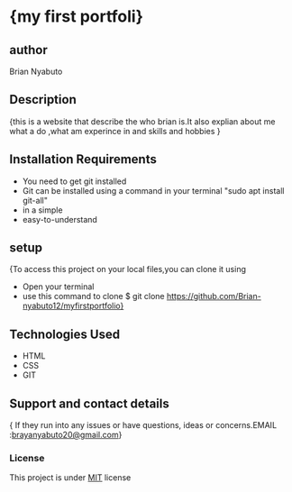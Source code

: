 # {my first portfoli}
## author
Brian Nyabuto
## Description
{this is a website that describe the who brian is.It also explian about me what a do ,what am experince in and skills and hobbies }
## Installation Requirements
* You need to get git installed
* Git can be installed using a command in your     terminal "sudo apt install git-all"
* in a simple
* easy-to-understand
## setup 
{To access this project on your local files,you can clone it using 
* Open your terminal
* use this command to clone $ git clone https://github.com/Brian-nyabuto12/myfirstportfolio}
## Technologies Used
* HTML
* CSS
* GIT
## Support and contact details
{ If they run into any issues or have questions, ideas or concerns.EMAIL :brayanyabuto20@gmail.com}
### License
This project is under [MIT](LICENCE) license